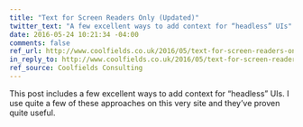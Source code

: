 ```yaml
---
title: "Text for Screen Readers Only (Updated)"
twitter_text: "A few excellent ways to add context for “headless” UIs"
date: 2016-05-24 10:21:34 -04:00
comments: false
ref_url: http://www.coolfields.co.uk/2016/05/text-for-screen-readers-only-updated/
in_reply_to: http://www.coolfields.co.uk/2016/05/text-for-screen-readers-only-updated/
ref_source: Coolfields Consulting
---
```


This post includes a few excellent ways to add context for “headless” UIs. I use quite a few of these approaches on this very site and they’ve proven quite useful.